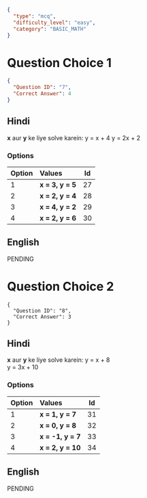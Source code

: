 ```json
{
  "type": "mcq",
  "difficulty_level": "easy",
  "category": "BASIC_MATH"
}
```

# Question Choice 1
```json
{
  "Question ID": "7",
  "Correct Answer": 4
}
```

## Hindi
**x** aur **y** ke liye solve karein:
y = x + 4
y = 2x + 2

### Options
| Option | Values                 |Id     |
|:-------|:-----------------------|:-----:|
| 1      | **x = 3, y = 5**       |27   |
| 2      | **x = 2, y = 4**       |28   |
| 3      | **x = 4, y = 2**       |29   |
| 4      | **x = 2, y = 6**       |30   |


## English
PENDING

# Question Choice 2
```questionChoiceMetaData
{
  "Question ID": "8",
  "Correct Answer": 3
}
```

## Hindi
**x** aur **y** ke liye solve karein:
y = x + 8  
y = 3x + 10

### Options
| Option | Values                 |Id     |
|:-------|:-----------------------|:-----:|
| 1      | **x = 1, y = 7**       |31   |
| 2      | **x = 0, y = 8**       |32   |
| 3      | **x = -1, y = 7**      |33   |
| 4      | **x = 2, y = 10**      |34   |

## English
PENDING
